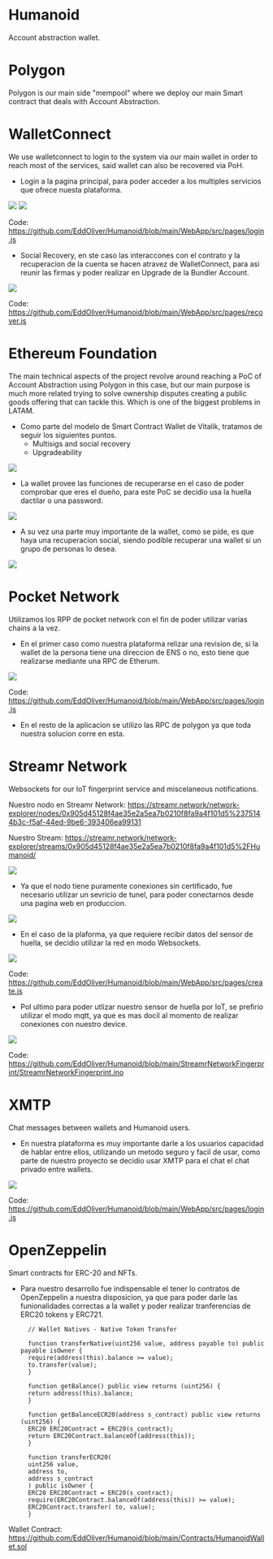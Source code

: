 # Humanoid
Account abstraction wallet.

# Polygon 
Polygon is our main side "mempool" where we deploy our main Smart contract that deals with Account Abstraction.



# WalletConnect

We use walletconnect to login to the system via our main wallet in order to reach most of the services, said wallet can also be recovered via PoH.

- Login a la pagina principal, para poder acceder a los multiples servicios que ofrece nuesta plataforma.

<img src="https://i.ibb.co/QNWGjgM/Screenshot-2022-10-09-065704.png">

<img src="https://i.ibb.co/nDfTxdR/Screenshot-2022-10-09-065718.png">

Code: https://github.com/EddOliver/Humanoid/blob/main/WebApp/src/pages/login.js

- Social Recovery, en ste caso las interaccones con el contrato y la recuperacion de la cuenta se hacen atravez de WalletConnect, para asi reunir las firmas y poder realizar en Upgrade de la Bundler Account.

<img src="https://i.ibb.co/5WVKhKK/Screenshot-2022-10-09-070229.png">

Code: https://github.com/EddOliver/Humanoid/blob/main/WebApp/src/pages/recover.js

# Ethereum Foundation

The main technical aspects of the project revolve around reaching a PoC of Account Abstraction using Polygon in this case, but our main purpose is much more related trying to solve ownership disputes creating a public goods offering that can tackle this. Which is one of the biggest problems in LATAM.

- Como parte del modelo de Smart Contract Wallet de Vitalik, tratamos de seguir los siguientes puntos.
  - Multisigs and social recovery
  - Upgradeability

<img src="https://i.ibb.co/TKdVNfb/Screenshot-2022-10-09-074317.png">

- La wallet provee las funciones de recuperarse en el caso de poder comprobar que eres el dueño, para este PoC se decidio usa la huella dactilar o una password.

<img src="https://i.ibb.co/sHv6QLt/Screenshot-2022-10-09-074801.png">

- A su vez una parte muy importante de la wallet, como se pide, es que haya una recuperacion social, siendo podible recuperar una wallet si un grupo de personas lo desea.

<img src="https://i.ibb.co/ZK3p95m/Screenshot-2022-10-09-075009.png">

# Pocket Network

Utilizamos los RPP de pocket network con el fin de poder utilizar varias chains a la vez.

- En el primer caso como nuestra plataforma relizar una revision de, si la wallet de la persona tiene una direccion de ENS o no, esto tiene que realizarse mediante una RPC de Etherum.

<img src="https://i.ibb.co/HxXMhBJ/Screenshot-2022-10-09-070936.png">

Code: https://github.com/EddOliver/Humanoid/blob/main/WebApp/src/pages/login.js

- En el resto de la aplicacion se utilizo las RPC de polygon ya que toda nuestra solucion corre en esta.

# Streamr Network

Websockets for our IoT fingerprint service and miscelaneous notifications.

Nuestro nodo en Streamr Network: 
https://streamr.network/network-explorer/nodes/0x905d45128f4ae35e2a5ea7b0210f8fa9a4f101d5%2375144b3c-f5af-44ed-9be6-393406ea99131

Nuestro Stream: https://streamr.network/network-explorer/streams/0x905d45128f4ae35e2a5ea7b0210f8fa9a4f101d5%2FHumanoid/

<img src="https://i.ibb.co/MZ5fWhX/Screenshot-2022-10-09-071352.png">

- Ya que el nodo tiene puramente conexiones sin certificado, fue necesario utilizar un sevricio de tunel, para poder conectarnos desde una pagina web en produccion.

<img src="https://i.ibb.co/m9dtV6w/image-11.png">

- En el caso de la plaforma, ya que requiere recibir datos del sensor de huella, se decidio utilizar la red en modo Websockets.

<img src="https://i.ibb.co/hyMZc2K/Screenshot-2022-10-09-071236.png">

Code: https://github.com/EddOliver/Humanoid/blob/main/WebApp/src/pages/create.js

- Pol ultimo para poder utlizar nuestro sensor de huella por IoT, se prefirio utilizar el modo mqtt, ya que es mas docil al momento de realizar conexiones con nuestro device.

<img src="https://i.ibb.co/VwxX7DZ/Whats-App-Image-2022-10-09-at-07-17-03.jpg">

Code: https://github.com/EddOliver/Humanoid/blob/main/StreamrNetworkFingerprint/StreamrNetworkFingerprint.ino

# XMTP

Chat messages between wallets and Humanoid users.

- En nuestra plataforma es muy importante darle a los usuarios capacidad de hablar entre ellos, utilizando un metodo seguro y facil de usar, como parte de nuestro proyecto se decidio usar XMTP para el chat el chat privado entre wallets.

<img src="https://i.ibb.co/XSQNdHV/Screenshot-2022-10-09-072921.png">

Code: https://github.com/EddOliver/Humanoid/blob/main/WebApp/src/pages/login.js

# OpenZeppelin

Smart contracts for ERC-20 and NFTs.

- Para nuestro desarrollo fue indispensable el tener lo contratos de OpenZeppelin a nuestra disposicion, ya que para poder darle las funionalidades correctas a la wallet y poder realizar tranferencias de ERC20 tokens y ERC721.

        // Wallet Natives - Native Token Transfer

        function transferNative(uint256 value, address payable to) public payable isOwner {
        require(address(this).balance >= value);
        to.transfer(value);
        }

        function getBalance() public view returns (uint256) {
        return address(this).balance;
        }

        function getBalanceECR20(address s_contract) public view returns (uint256) {
        ERC20 ERC20Contract = ERC20(s_contract);
        return ERC20Contract.balanceOf(address(this));
        }

        function transferECR20(
        uint256 value,
        address to,
        address s_contract
        ) public isOwner {
        ERC20 ERC20Contract = ERC20(s_contract);
        require(ERC20Contract.balanceOf(address(this)) >= value);
        ERC20Contract.transfer( to, value);
        }

Wallet Contract: https://github.com/EddOliver/Humanoid/blob/main/Contracts/HumanoidWallet.sol 